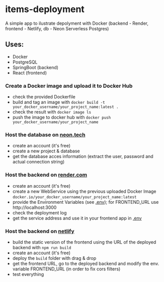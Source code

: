 # items-deployment
A simple app to ilustrate depolyment with Docker (backend - Render, frontend - Netlify, db - Neon Serverless Postgres)

## Uses: 
- Docker
- PostgreSQL
- SpringBoot (backend)
- React (frontend)

### Create a Docker image and upload it to Docker Hub
- check the provided Dockerfile
- build and tag an image with `docker build -t your_docker_username/your_project_name:latest .`
- check the result with `docker image ls`
- push the image to docker hub with `docker push your_docker_username/your_project_name`

### Host the database on [neon.tech](https://neon.tech/)
- create an account (it's free)
- create a new project & database
- get the database acces information (extract the user, password and actual connection string)

### Host the backend on [render.com](https://render.com/)
- create an account (it's free)
- create a new WebService using the previous uploaded Docker Image `docker.io/your_docker_username/your_project_name:latest`
- provide the Environment Variables (see [.env](https://raw.githubusercontent.com/concosminx/items-deployment/refs/heads/main/backend/.env.example)); for FRONTEND_URL use http://localhost:3000
- check the deployment log
- get the service address and use it in your frontend app in [.env](https://raw.githubusercontent.com/concosminx/items-deployment/refs/heads/main/frontend/.env.example)

### Host the backend on [netlify](https://www.netlify.com/)
- build the static version of the frontend using the URL of the deployed backend with `npm run build`
- create an account (it's free)
- deploy the `build` folder with drag & drop
- get the frontend URL, go to the deployed backend and modify the env. variable FRONTEND_URL (in order to fix cors filters)
- test everything
